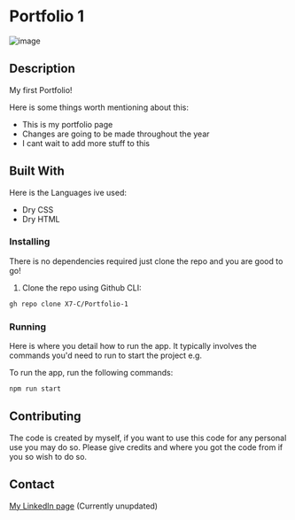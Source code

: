 # Portfolio 1

![image](https://avatars.githubusercontent.com/u/142581465?v=4)


## Description

My first Portfolio!

Here is some things worth mentioning about this:

- This is my portfolio page
- Changes are going to be made throughout the year
- I cant wait to add more stuff to this

## Built With

Here is the Languages ive used:

- Dry CSS
- Dry HTML

### Installing

There is no dependencies required just clone the repo and you are good to go!

1. Clone the repo using Github CLI:

```bash
gh repo clone X7-C/Portfolio-1
```

### Running

Here is where you detail how to run the app. It typically involves the commands you'd need to run to start the project e.g.

To run the app, run the following commands:

```bash
npm run start
```

## Contributing

The code is created by myself, if you want to use this code for any personal use you may do so. Please give credits and where you got the code from if you so wish to do so.

## Contact

[My LinkedIn page](www.linkedin.com) (Currently unupdated)
